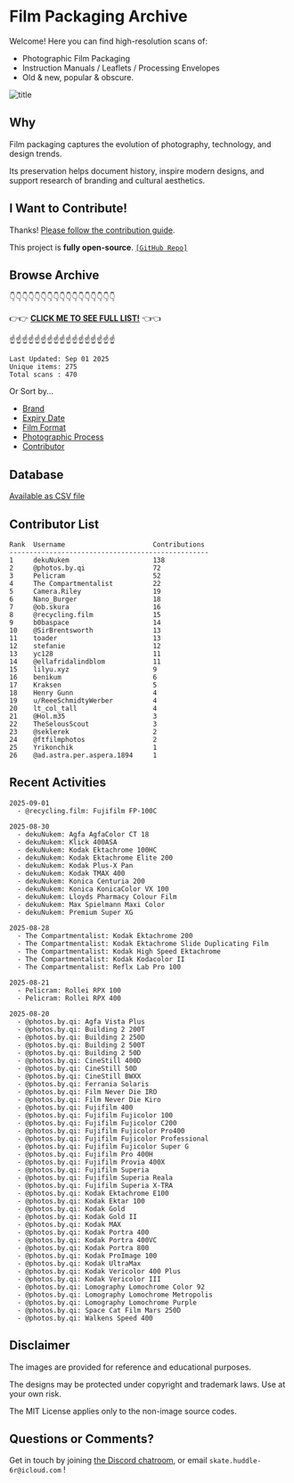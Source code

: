 # Film Packaging Archive

Welcome! Here you can find high-resolution scans of:

* Photographic Film Packaging
* Instruction Manuals / Leaflets / Processing Envelopes
* Old & new, popular & obscure.

![title](resources/title.jpg)

## Why

Film packaging captures the evolution of photography, technology, and design trends.

Its preservation helps document history, inspire modern designs, and support research of branding and cultural aesthetics.

## I Want to Contribute!

Thanks! [Please follow the contribution guide](contribution_guide.md).

This project is **fully open-source**. [`[GitHub Repo]`](https://github.com/dekuNukem/Film-Packaging)

## Browse Archive

👇👇👇👇👇👇👇👇👇👇👇👇👇👇👇👇👇

👉👉 [**CLICK ME TO SEE FULL LIST!**](./film_packaging/by_brand.md) 👈👈

☝️☝️☝️☝️☝️☝️☝️☝️☝️☝️☝️☝️☝️☝️☝️☝️☝️

```
Last Updated: Sep 01 2025
Unique items: 275
Total scans : 470
```

Or Sort by...

* [Brand](./film_packaging/by_brand.md)
* [Expiry Date](./film_packaging/by_expiry.md)
* [Film Format](./film_packaging/by_format.md)
* [Photographic Process](./film_packaging/by_process.md)
* [Contributor](./film_packaging/by_user.md)

## Database

[Available as CSV file](./film_packaging/database.csv)

## Contributor List

```
Rank  Username                      Contributions
--------------------------------------------------
1     dekuNukem                     138   
2     @photos.by.qi                 72    
3     Pelicram                      52    
4     The Compartmentalist          22    
5     Camera.Riley                  19    
6     Nano_Burger                   18    
7     @ob.skura                     16    
8     @recycling.film               15    
9     b0baspace                     14    
10    @SirBrentsworth               13    
11    toader                        13    
12    stefanie                      12    
13    yc128                         11    
14    @ellafridalindblom            11    
15    lilyu.xyz                     9     
16    benikum                       6     
17    Kraksen                       5     
18    Henry Gunn                    4     
19    u/ReeeSchmidtyWerber          4     
20    lt_col_tall                   4     
21    @Hol.m35                      3     
22    TheSelousScout                3     
23    @seklerek                     2     
24    @ftfilmphotos                 2     
25    Yrikonchik                    1     
26    @ad.astra.per.aspera.1894     1     
```

## Recent Activities

```
2025-09-01
  - @recycling.film: Fujifilm FP-100C

2025-08-30
  - dekuNukem: Agfa AgfaColor CT 18
  - dekuNukem: Klick 400ASA
  - dekuNukem: Kodak Ektachrome 100HC
  - dekuNukem: Kodak Ektachrome Elite 200
  - dekuNukem: Kodak Plus-X Pan
  - dekuNukem: Kodak TMAX 400
  - dekuNukem: Konica Centuria 200
  - dekuNukem: Konica KonicaColor VX 100
  - dekuNukem: Lloyds Pharmacy Colour Film
  - dekuNukem: Max Spielmann Maxi Color
  - dekuNukem: Premium Super XG

2025-08-28
  - The Compartmentalist: Kodak Ektachrome 200
  - The Compartmentalist: Kodak Ektachrome Slide Duplicating Film
  - The Compartmentalist: Kodak High Speed Ektachrome
  - The Compartmentalist: Kodak Kodacolor II
  - The Compartmentalist: Reflx Lab Pro 100

2025-08-21
  - Pelicram: Rollei RPX 100
  - Pelicram: Rollei RPX 400

2025-08-20
  - @photos.by.qi: Agfa Vista Plus
  - @photos.by.qi: Building 2 200T
  - @photos.by.qi: Building 2 250D
  - @photos.by.qi: Building 2 500T
  - @photos.by.qi: Building 2 50D
  - @photos.by.qi: CineStill 400D
  - @photos.by.qi: CineStill 50D
  - @photos.by.qi: CineStill BWXX
  - @photos.by.qi: Ferrania Solaris
  - @photos.by.qi: Film Never Die IRO
  - @photos.by.qi: Film Never Die Kiro
  - @photos.by.qi: Fujifilm 400
  - @photos.by.qi: Fujifilm Fujicolor 100
  - @photos.by.qi: Fujifilm Fujicolor C200
  - @photos.by.qi: Fujifilm Fujicolor Pro400
  - @photos.by.qi: Fujifilm Fujicolor Professional
  - @photos.by.qi: Fujifilm Fujicolor Super G
  - @photos.by.qi: Fujifilm Pro 400H
  - @photos.by.qi: Fujifilm Provia 400X
  - @photos.by.qi: Fujifilm Superia
  - @photos.by.qi: Fujifilm Superia Reala
  - @photos.by.qi: Fujifilm Superia X-TRA
  - @photos.by.qi: Kodak Ektachrome E100
  - @photos.by.qi: Kodak Ektar 100
  - @photos.by.qi: Kodak Gold
  - @photos.by.qi: Kodak Gold II
  - @photos.by.qi: Kodak MAX
  - @photos.by.qi: Kodak Portra 400
  - @photos.by.qi: Kodak Portra 400VC
  - @photos.by.qi: Kodak Portra 800
  - @photos.by.qi: Kodak ProImage 100
  - @photos.by.qi: Kodak UltraMax
  - @photos.by.qi: Kodak Vericolor 400 Plus
  - @photos.by.qi: Kodak Vericolor III
  - @photos.by.qi: Lomography Lomochrome Color 92
  - @photos.by.qi: Lomography Lomochrome Metropolis
  - @photos.by.qi: Lomography Lomochrome Purple
  - @photos.by.qi: Space Cat Film Mars 250D
  - @photos.by.qi: Walkens Speed 400
```

## Disclaimer

The images are provided for reference and educational purposes.

The designs may be protected under copyright and trademark laws. Use at your own risk.

The MIT License applies only to the non-image source codes.

## Questions or Comments?

Get in touch by joining [the Discord chatroom](https://discord.gg/yvBx7dVG4B), or email `skate.huddle-6r@icloud.com` !
